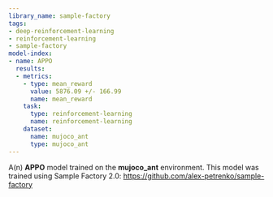 ```yaml
---
library_name: sample-factory
tags:
- deep-reinforcement-learning
- reinforcement-learning
- sample-factory
model-index:
- name: APPO
  results:
  - metrics:
    - type: mean_reward
      value: 5876.09 +/- 166.99
      name: mean_reward
    task:
      type: reinforcement-learning
      name: reinforcement-learning
    dataset:
      name: mujoco_ant
      type: mujoco_ant
---
```


A(n) **APPO** model trained on the **mujoco_ant** environment.
This model was trained using Sample Factory 2.0: https://github.com/alex-petrenko/sample-factory
    